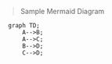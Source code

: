 > Sample Mermaid Diagram 

```mermaid
  graph TD;
      A-->B;
      A-->C;
      B-->D;
      C-->D;
```